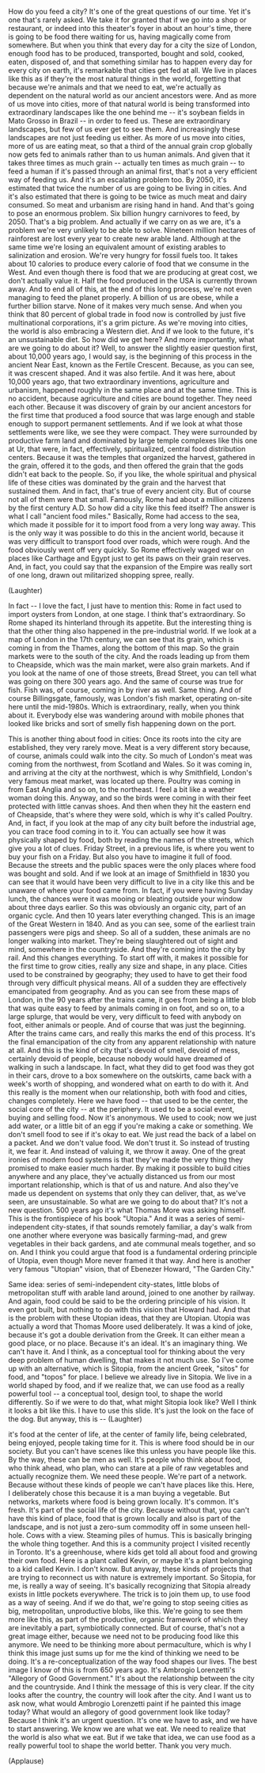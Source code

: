 
How do you feed a city?
It&#39;s one of the great questions of our time.
Yet it&#39;s one that&#39;s rarely asked.
We take it for granted that if we go into a shop
or restaurant, or indeed into this theater&#39;s foyer in about an hour&#39;s time,
there is going to be food there waiting for us,
having magically come from somewhere.
But when you think that every day for a city the size of London,
enough food has to be produced,
transported, bought and sold,
cooked, eaten, disposed of,
and that something similar has to happen every day
for every city on earth,
it&#39;s remarkable that cities get fed at all.
We live in places like this as if
they&#39;re the most natural things in the world,
forgetting that because we&#39;re animals
and that we need to eat,
we&#39;re actually as dependent on the natural world
as our ancient ancestors were.
And as more of us move into cities,
more of that natural world is being
transformed into extraordinary landscapes like the one behind me --
it&#39;s soybean fields in Mato Grosso in Brazil --
in order to feed us.
These are extraordinary landscapes,
but few of us ever get to see them.
And increasingly these landscapes
are not just feeding us either.
As more of us move into cities,
more of us are eating meat,
so that a third of the annual grain crop globally
now gets fed to animals
rather than to us human animals.
And given that it takes three times as much grain --
actually ten times as much grain --
to feed a human if it&#39;s passed through an animal first,
that&#39;s not a very efficient way of feeding us.
And it&#39;s an escalating problem too.
By 2050, it&#39;s estimated that twice the number
of us are going to be living in cities.
And it&#39;s also estimated that there is going to be twice as much
meat and dairy consumed.
So meat and urbanism are rising hand in hand.
And that&#39;s going to pose an enormous problem.
Six billion hungry carnivores to feed,
by 2050.
That&#39;s a big problem. And actually if we carry on as we are,
it&#39;s a problem we&#39;re very unlikely to be able to solve.
Nineteen million hectares of rainforest are lost every year
to create new arable land.
Although at the same time we&#39;re losing an equivalent amount
of existing arables to salinization and erosion.
We&#39;re very hungry for fossil fuels too.
It takes about 10 calories to produce every calorie
of food that we consume in the West.
And even though there is food that we are producing at great cost,
we don&#39;t actually value it.
Half the food produced in the USA is currently thrown away.
And to end all of this, at the end of this long process,
we&#39;re not even managing to feed the planet properly.
A billion of us are obese, while a further billion starve.
None of it makes very much sense.
And when you think that 80 percent of global trade in food now
is controlled by just five multinational corporations,
it&#39;s a grim picture.
As we&#39;re moving into cities, the world is also embracing a Western diet.
And if we look to the future,
it&#39;s an unsustainable diet.
So how did we get here?
And more importantly, what are we going to do about it?
Well, to answer the slightly easier question first,
about 10,000 years ago, I would say,
is the beginning of this process
in the ancient Near East,
known as the Fertile Crescent.
Because, as you can see, it was crescent shaped.
And it was also fertile.
And it was here, about 10,000 years ago,
that two extraordinary inventions,
agriculture and urbanism, happened
roughly in the same place and at the same time.
This is no accident,
because agriculture and cities are bound together. They need each other.
Because it was discovery of grain
by our ancient ancestors for the first time
that produced a food source that was large enough
and stable enough to support permanent settlements.
And if we look at what those settlements were like,
we see they were compact.
They were surrounded by productive farm land
and dominated by large temple complexes
like this one at Ur,
that were, in fact, effectively,
spiritualized, central food distribution centers.
Because it was the temples that organized the harvest,
gathered in the grain, offered it to the gods,
and then offered the grain that the gods didn&#39;t eat back to the people.
So, if you like,
the whole spiritual and physical life of these cities
was dominated by the grain and the harvest
that sustained them.
And in fact, that&#39;s true of every ancient city.
But of course not all of them were that small.
Famously, Rome had about a million citizens
by the first century A.D.
So how did a city like this feed itself?
The answer is what I call &quot;ancient food miles.&quot;
Basically, Rome had access to the sea,
which made it possible for it to import food from a very long way away.
This is the only way it was possible to do this in the ancient world,
because it was very difficult to transport food over roads,
which were rough.
And the food obviously went off very quickly.
So Rome effectively waged war
on places like Carthage and Egypt
just to get its paws on their grain reserves.
And, in fact, you could say that the expansion of the Empire
was really sort of one long, drawn out
militarized shopping spree, really.

(Laughter)


In fact -- I love the fact, I just have to mention this:
Rome in fact used to import oysters from London,
at one stage. I think that&#39;s extraordinary.
So Rome shaped its hinterland
through its appetite.
But the interesting thing is that the other thing also
happened in the pre-industrial world.
If we look at a map of London in the 17th century,
we can see that its grain, which is coming in from the Thames,
along the bottom of this map.
So the grain markets were to the south of the city.
And the roads leading up from them
to Cheapside, which was the main market,
were also grain markets.
And if you look at the name of one of those streets,
Bread Street, you can tell
what was going on there 300 years ago.
And the same of course was true for fish.
Fish was, of course, coming in by river as well. Same thing.
And of course Billingsgate, famously, was London&#39;s fish market,
operating on-site here until the mid-1980s.
Which is extraordinary, really, when you think about it.
Everybody else was wandering around
with mobile phones that looked like bricks
and sort of smelly fish happening down on the port.

This is another thing about food in cities:
Once its roots into the city are established,
they very rarely move.
Meat is a very different story
because, of course, animals could walk into the city.
So much of London&#39;s meat
was coming from the northwest,
from Scotland and Wales.
So it was coming in, and arriving at the city at the northwest,
which is why Smithfield,
London&#39;s very famous meat market, was located up there.
Poultry was coming in from East Anglia and so on, to the northeast.
I feel a bit like a weather woman doing this. Anyway,
and so the birds were coming in
with their feet protected with little canvas shoes.
And then when they hit the eastern end
of Cheapside, that&#39;s where they were sold,
which is why it&#39;s called Poultry.
And, in fact, if you look at the map of any city
built before the industrial age,
you can trace food coming in to it.
You can actually see how it was physically shaped by food,
both by reading the names of the streets, which give you a lot of clues.
Friday Street, in a previous life,
is where you went to buy your fish on a Friday.
But also you have to imagine it full of food.
Because the streets and the public spaces
were the only places where food was bought and sold.
And if we look at an image of Smithfield in 1830
you can see that it would have been very difficult to live in a city like this
and be unaware of where your food came from.
In fact, if you were having Sunday lunch,
the chances were it was mooing or bleating outside your window
about three days earlier.
So this was obviously an organic city,
part of an organic cycle.
And then 10 years later everything changed.
This is an image of the Great Western in 1840.
And as you can see, some of the earliest train passengers
were pigs and sheep.
So all of a sudden, these animals are no longer walking into market.
They&#39;re being slaughtered out of sight and mind,
somewhere in the countryside.
And they&#39;re coming into the city by rail.
And this changes everything.
To start off with, it makes it possible
for the first time to grow cities,
really any size and shape, in any place.
Cities used to be constrained by geography;
they used to have to get their food through very difficult physical means.
All of a sudden they are effectively emancipated from geography.
And as you can see from these maps of London,
in the 90 years after the trains came,
it goes from being a little blob that was quite easy to feed
by animals coming in on foot, and so on,
to a large splurge,
that would be very, very difficult to feed with anybody on foot,
either animals or people.
And of course that was just the beginning. After the trains came cars,
and really this marks the end of this process.
It&#39;s the final emancipation of the city
from any apparent relationship with nature at all.
And this is the kind of city that&#39;s devoid of smell,
devoid of mess, certainly devoid of people,
because nobody would have dreamed of walking in such a landscape.
In fact, what they did to get food was they got in their cars,
drove to a box somewhere on the outskirts,
came back with a week&#39;s worth of shopping,
and wondered what on earth to do with it.
And this really is the moment when our relationship,
both with food and cities, changes completely.
Here we have food -- that used to be the center,
the social core of the city -- at the periphery.
It used to be a social event, buying and selling food.
Now it&#39;s anonymous.
We used to cook; now we just add water,
or a little bit of an egg if you&#39;re making a cake or something.
We don&#39;t smell food to see if it&#39;s okay to eat.
We just read the back of a label on a packet.
And we don&#39;t value food. We don&#39;t trust it.
So instead of trusting it, we fear it.
And instead of valuing it, we throw it away.
One of the great ironies of modern food systems
is that they&#39;ve made the very thing they promised
to make easier much harder.
By making it possible to build cities anywhere and any place,
they&#39;ve actually distanced us from our most important relationship,
which is that of us and nature.
And also they&#39;ve made us dependent on systems that only they can deliver,
that, as we&#39;ve seen, are unsustainable.
So what are we going to do about that?
It&#39;s not a new question.
500 years ago it&#39;s what Thomas More was asking himself.
This is the frontispiece of his book &quot;Utopia.&quot;
And it was a series of semi-independent city-states,
if that sounds remotely familiar,
a day&#39;s walk from one another where everyone was basically farming-mad,
and grew vegetables in their back gardens,
and ate communal meals together, and so on.
And I think you could argue that
food is a fundamental ordering principle of Utopia,
even though More never framed it that way.
And here is another very famous &quot;Utopian&quot; vision,
that of Ebenezer Howard, &quot;The Garden City.&quot;

Same idea: series of semi-independent city-states,
little blobs of metropolitan stuff with arable land around,
joined to one another by railway.
And again, food could be said to be
the ordering principle of his vision.
It even got built, but nothing to do with
this vision that Howard had.
And that is the problem with these Utopian ideas,
that they are Utopian.
Utopia was actually a word that Thomas Moore used deliberately.
It was a kind of joke, because it&#39;s got a double derivation from the Greek.
It can either mean a good place, or no place.
Because it&#39;s an ideal. It&#39;s an imaginary thing. We can&#39;t have it.
And I think, as a conceptual tool
for thinking about the very deep problem of human dwelling,
that makes it not much use.
So I&#39;ve come up with an alternative,
which is Sitopia, from the ancient Greek,
&quot;sitos&quot; for food, and &quot;topos&quot; for place.
I believe we already live in Sitopia.
We live in a world shaped by food,
and if we realize that, we can use food as a really powerful tool --
a conceptual tool, design tool, to shape the world differently.
So if we were to do that, what might Sitopia look like?
Well I think it looks a bit like this.
I have to use this slide. It&#39;s just the look on the face of the dog.
But anyway, this is -- 
(Laughter)

it&#39;s food at the center of life,
at the center of family life, being celebrated,
being enjoyed, people taking time for it.
This is where food should be in our society.
But you can&#39;t have scenes like this unless you have people like this.
By the way, these can be men as well.
It&#39;s people who think about food,
who think ahead, who plan,
who can stare at a pile of raw vegetables
and actually recognize them.
We need these people. We&#39;re part of a network.
Because without these kinds of people we can&#39;t have places like this.
Here, I deliberately chose this because it is a man buying a vegetable.
But networks, markets where food is being grown locally.
It&#39;s common. It&#39;s fresh.
It&#39;s part of the social life of the city.
Because without that, you can&#39;t have this kind of place,
food that is grown locally and also is part of the landscape,
and is not just a zero-sum commodity
off in some unseen hell-hole.
Cows with a view.
Steaming piles of humus.
This is basically bringing the whole thing together.
And this is a community project
I visited recently in Toronto.
It&#39;s a greenhouse, where kids get told
all about food and growing their own food.
Here is a plant called Kevin, or maybe it&#39;s a
plant belonging to a kid called Kevin. I don&#39;t know.
But anyway, these kinds of projects
that are trying to reconnect us with nature is extremely important.
So Sitopia, for me, is really a way of seeing.
It&#39;s basically recognizing that Sitopia
already exists in little pockets everywhere.
The trick is to join them up,
to use food as a way of seeing.
And if we do that, we&#39;re going to stop seeing cities
as big, metropolitan, unproductive blobs, like this.
We&#39;re going to see them more like this,
as part of the productive, organic framework
of which they are inevitably a part,
symbiotically connected.
But of course, that&#39;s not a great image either,
because we need not to be producing food like this anymore.
We need to be thinking more about permaculture,
which is why I think this image just
sums up for me the kind of thinking we need to be doing.
It&#39;s a re-conceptualization
of the way food shapes our lives.
The best image I know of this is from 650 years ago.
It&#39;s Ambrogio Lorenzetti&#39;s &quot;Allegory of Good Government.&quot;
It&#39;s about the relationship between the city and the countryside.
And I think the message of this is very clear.
If the city looks after the country,
the country will look after the city.
And I want us to ask now,
what would Ambrogio Lorenzetti paint
if he painted this image today?
What would an allegory of good government look like today?
Because I think it&#39;s an urgent question.
It&#39;s one we have to ask,
and we have to start answering.
We know we are what we eat.
We need to realize that the world is also what we eat.
But if we take that idea, we can use food
as a really powerful tool to shape the world better.
Thank you very much.

(Applause)

